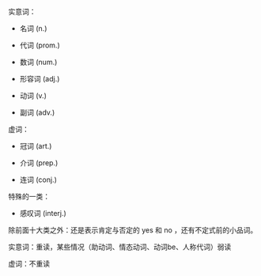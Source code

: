 实意词：

- 名词 (n.)

- 代词 (prom.)

- 数词 (num.)

- 形容词 (adj.)

- 动词 (v.)

- 副词 (adv.)

虚词：

- 冠词 (art.)

- 介词 (prep.)

- 连词 (conj.)

特殊的一类：

  - 感叹词 (interj.)

除前面十大类之外：还是表示肯定与否定的 yes 和 no ，还有不定式前的小品词。

实意词：重读，某些情况（助动词、情态动词、动词be、人称代词）弱读

虚词：不重读
